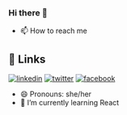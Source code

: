 ### Hi there 👋
- 📫 How to reach me

## 🔗 Links
[![linkedin](https://img.shields.io/badge/linkedin-0A66C2?style=for-the-badge&logo=linkedin&logoColor=white)](https://www.linkedin.com/in/helena-figueiredo-a34b16235/)
[![twitter](https://img.shields.io/badge/twitter-1DA1F2?style=for-the-badge&logo=twitter&logoColor=white)](https://twitter.com/helenafigf)
[![facebook](https://img.shields.io/badge/facebook-1877F2?style=for-the-badge&color=blue&facebook&logo=facebook&logoColor=white)](https://www.facebook.com/helena.figueiredo.566/)

- 😄 Pronouns: she/her
- 🌱 I’m currently learning React



<!--
**helenafigf/helenafigf** is a ✨ _special_ ✨ repository because its `README.md` (this file) appears on your GitHub profile.

Here are some ideas to get you started:

- 🔭 I’m currently working on ...
- 🌱 I’m currently learning ...
- 👯 I’m looking to collaborate on ...
- 🤔 I’m looking for help with ...
- 💬 Ask me about ...
- 📫 How to reach me: ...
- 😄 Pronouns: ...
- ⚡ Fun fact: ...
-->


